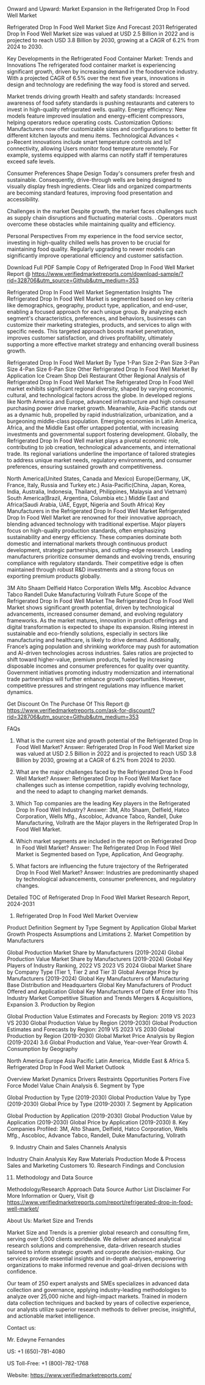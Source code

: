 Onward and Upward: Market Expansion in the Refrigerated Drop In Food Well Market


Refrigerated Drop In Food Well Market Size And Forecast 2031
Refrigerated Drop In Food Well Market size was valued at USD 2.5 Billion in 2022 and is projected to reach USD 3.8 Billion by 2030, growing at a CAGR of 6.2% from 2024 to 2030.

Key Developments in the Refrigerated Food Container Market: Trends and Innovations
The refrigerated food container market is experiencing significant growth, driven by increasing demand in the foodservice industry. With a projected CAGR of 6.5% over the next five years, innovations in design and technology are redefining the way food is stored and served.

Market trends driving growth
Health and safety standards: Increased awareness of food safety standards is pushing restaurants and caterers to invest in high-quality refrigerated wells. quality.
Energy efficiency: New models feature improved insulation and energy-efficient compressors, helping operators reduce operating costs.
Customization Options: Manufacturers now offer customizable sizes and configurations to better fit different kitchen layouts and menu items.
Technological Advances
< p>Recent innovations include smart temperature controls and IoT connectivity, allowing Users monitor food temperature remotely. For example, systems equipped with alarms can notify staff if temperatures exceed safe levels.

Consumer Preferences Shape Design
Today's consumers prefer fresh and sustainable. Consequently, drive-through wells are being designed to visually display fresh ingredients. Clear lids and organized compartments are becoming standard features, improving food presentation and accessibility.

Challenges in the market
Despite growth, the market faces challenges such as supply chain disruptions and fluctuating material costs. . Operators must overcome these obstacles while maintaining quality and efficiency.

Personal Perspectives
From my experience in the food service sector, investing in high-quality chilled wells has proven to be crucial for maintaining food quality. Regularly upgrading to newer models can significantly improve operational efficiency and customer satisfaction.

Download Full PDF Sample Copy of Refrigerated Drop In Food Well Market Report @ https://www.verifiedmarketreports.com/download-sample/?rid=328706&utm_source=Github&utm_medium=353

Refrigerated Drop In Food Well Market Segmentation Insights
The Refrigerated Drop In Food Well Market is segmented based on key criteria like demographics, geography, product type, application, and end-user, enabling a focused approach for each unique group. By analyzing each segment's characteristics, preferences, and behaviors, businesses can customize their marketing strategies, products, and services to align with specific needs. This targeted approach boosts market penetration, improves customer satisfaction, and drives profitability, ultimately supporting a more effective market strategy and enhancing overall business growth.

Refrigerated Drop In Food Well Market By Type
1-Pan Size
2-Pan Size
3-Pan Size
4-Pan Size
6-Pan Size
Other
Refrigerated Drop In Food Well Market By Application
Ice Cream Shop
Deli
Restaurant
Other
Regional Analysis of Refrigerated Drop In Food Well Market
The Refrigerated Drop In Food Well market exhibits significant regional diversity, shaped by varying economic, cultural, and technological factors across the globe. In developed regions like North America and Europe, advanced infrastructure and high consumer purchasing power drive market growth. Meanwhile, Asia-Pacific stands out as a dynamic hub, propelled by rapid industrialization, urbanization, and a burgeoning middle-class population. Emerging economies in Latin America, Africa, and the Middle East offer untapped potential, with increasing investments and governmental support fostering development. Globally, the Refrigerated Drop In Food Well market plays a pivotal economic role, contributing to job creation, technological advancements, and international trade. Its regional variations underline the importance of tailored strategies to address unique market needs, regulatory environments, and consumer preferences, ensuring sustained growth and competitiveness.

North America(United States, Canada and Mexico)
Europe(Germany, UK, France, Italy, Russia and Turkey etc.)
Asia-Pacific(China, Japan, Korea, India, Australia, Indonesia, Thailand, Philippines, Malaysia and Vietnam)
South America(Brazil, Argentina, Columbia etc.)
Middle East and Africa(Saudi Arabia, UAE, Egypt, Nigeria and South Africa)
Key Manufacturers in the Refrigerated Drop In Food Well Market
Refrigerated Drop In Food Well Market are renowned for their innovative approach, blending advanced technology with traditional expertise. Major players focus on high-quality production standards, often emphasizing sustainability and energy efficiency. These companies dominate both domestic and international markets through continuous product development, strategic partnerships, and cutting-edge research. Leading manufacturers prioritize consumer demands and evolving trends, ensuring compliance with regulatory standards. Their competitive edge is often maintained through robust R&D investments and a strong focus on exporting premium products globally.

3M
Alto Shaam
Delfield
Hatco Corporation
Wells Mfg.
Ascobloc
Advance Tabco
Randell
Duke Manufacturing
Vollrath
Future Scope of the Refrigerated Drop In Food Well Market
The Refrigerated Drop In Food Well Market shows significant growth potential, driven by technological advancements, increased consumer demand, and evolving regulatory frameworks. As the market matures, innovation in product offerings and digital transformation is expected to shape its expansion. Rising interest in sustainable and eco-friendly solutions, especially in sectors like manufacturing and healthcare, is likely to drive demand. Additionally, France’s aging population and shrinking workforce may push for automation and AI-driven technologies across industries. Sales ratios are projected to shift toward higher-value, premium products, fueled by increasing disposable incomes and consumer preferences for quality over quantity. Government initiatives promoting industry modernization and international trade partnerships will further enhance growth opportunities. However, competitive pressures and stringent regulations may influence market dynamics.

Get Discount On The Purchase Of This Report @ https://www.verifiedmarketreports.com/ask-for-discount/?rid=328706&utm_source=Github&utm_medium=353

FAQs
1. What is the current size and growth potential of the Refrigerated Drop In Food Well Market?
Answer: Refrigerated Drop In Food Well Market size was valued at USD 2.5 Billion in 2022 and is projected to reach USD 3.8 Billion by 2030, growing at a CAGR of 6.2% from 2024 to 2030.

2. What are the major challenges faced by the Refrigerated Drop In Food Well Market?
Answer: Refrigerated Drop In Food Well Market face challenges such as intense competition, rapidly evolving technology, and the need to adapt to changing market demands.

3. Which Top companies are the leading Key players in the Refrigerated Drop In Food Well Industry?
Answer: 3M, Alto Shaam, Delfield, Hatco Corporation, Wells Mfg., Ascobloc, Advance Tabco, Randell, Duke Manufacturing, Vollrath are the Major players in the Refrigerated Drop In Food Well Market.

4. Which market segments are included in the report on Refrigerated Drop In Food Well Market?
Answer: The Refrigerated Drop In Food Well Market is Segmented based on Type, Application, And Geography.

5. What factors are influencing the future trajectory of the Refrigerated Drop In Food Well Market?
Answer: Industries are predominantly shaped by technological advancements, consumer preferences, and regulatory changes.

Detailed TOC of Refrigerated Drop In Food Well Market Research Report, 2024-2031
1. Refrigerated Drop In Food Well Market Overview

Product Definition
Segment by Type
Segment by Application
Global Market Growth Prospects
Assumptions and Limitations
2. Market Competition by Manufacturers

Global Production Market Share by Manufacturers (2019-2024)
Global Production Value Market Share by Manufacturers (2019-2024)
Global Key Players of Industry Ranking, 2022 VS 2023 VS 2024
Global Market Share by Company Type (Tier 1, Tier 2 and Tier 3)
Global Average Price by Manufacturers (2019-2024)
Global Key Manufacturers of Manufacturing Base Distribution and Headquarters
Global Key Manufacturers of Product Offered and Application
Global Key Manufacturers of Date of Enter into This Industry
Market Competitive Situation and Trends
Mergers & Acquisitions, Expansion
3. Production by Region

Global Production Value Estimates and Forecasts by Region: 2019 VS 2023 VS 2030
Global Production Value by Region (2019-2030)
Global Production Estimates and Forecasts by Region: 2019 VS 2023 VS 2030
Global Production by Region (2019-2030)
Global Market Price Analysis by Region (2019-2024) 3.6 Global Production and Value, Year-over-Year Growth
4. Consumption by Geography

North America
Europe
Asia Pacific
Latin America, Middle East & Africa
5. Refrigerated Drop In Food Well Market Outlook

Overview
Market Dynamics
Drivers
Restraints
Opportunities
Porters Five Force Model
Value Chain Analysis 
6. Segment by Type

Global Production by Type (2019-2030)
Global Production Value by Type (2019-2030)
Global Price by Type (2019-2030)
7. Segment by Application

Global Production by Application (2019-2030)
Global Production Value by Application (2019-2030)
Global Price by Application (2019-2030)
8. Key Companies Profiled: 3M, Alto Shaam, Delfield, Hatco Corporation, Wells Mfg., Ascobloc, Advance Tabco, Randell, Duke Manufacturing, Vollrath

9. Industry Chain and Sales Channels Analysis

Industry Chain Analysis
Key Raw Materials
Production Mode & Process
Sales and Marketing
Customers
10. Research Findings and Conclusion

11. Methodology and Data Source

Methodology/Research Approach
Data Source
Author List
Disclaimer
For More Information or Query, Visit @ https://www.verifiedmarketreports.com/report/refrigerated-drop-in-food-well-market/

About Us: Market Size and Trends

Market Size and Trends is a premier global research and consulting firm, serving over 5,000 clients worldwide. We deliver advanced analytical research solutions and comprehensive, data-driven research studies tailored to inform strategic growth and corporate decision-making. Our services provide essential insights and in-depth analyses, empowering organizations to make informed revenue and goal-driven decisions with confidence.

Our team of 250 expert analysts and SMEs specializes in advanced data collection and governance, applying industry-leading methodologies to analyze over 25,000 niche and high-impact markets. Trained in modern data collection techniques and backed by years of collective experience, our analysts utilize superior research methods to deliver precise, insightful, and actionable market intelligence.

Contact us:

Mr. Edwyne Fernandes

US: +1 (650)-781-4080

US Toll-Free: +1 (800)-782-1768

Website: https://www.verifiedmarketreports.com/
